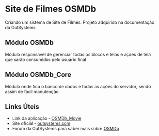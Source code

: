 # Site de Filmes OSMDb

Criando um sistema de Site de Filmes. Projeto adquirido na documentação da OutSystems

## Módulo OSMDb

Módulo responsavel de gerenciar todas os blocos e telas e ações de tela que sarão consumidos pelo usuário final

## Módulo OSMDb_Core

Módulo onde fica o banco de dados e todas as ações do servidor, sendo assim de fácil manutenção

## Links Úteis

- Link da aplicação - [OSMDb_Movie](https://personal-qevrasqq.outsystemscloud.com/OSMDb/)
- Site oficial - [outsystems.com](https://www.outsystems.com/)
- Forum da OutSystems para saber mais sobre [OSMDb](https://www.outsystems.com/forums/Search.aspx?page=1&q=OSMDb&scat=forums)
